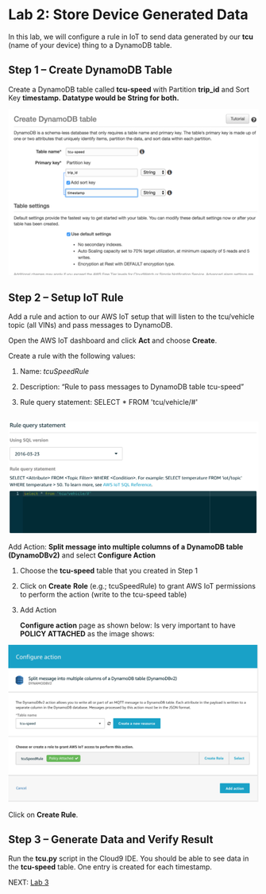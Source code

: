
# Lab 2: Store Device Generated Data

In this lab, we will configure a rule in IoT to send data generated by
our **tcu** (name of your device) thing to a DynamoDB table.

## Step 1 – Create DynamoDB Table

Create a DynamoDB table called **tcu-speed** with Partition **trip\_id**
and Sort Key **timestamp. Datatype would be String for both.**

![](imgs/media/image20.png)

## Step 2 – Setup IoT Rule

Add a rule and action to our AWS IoT setup that will listen to the
tcu/vehicle topic (all VINs) and pass messages to DynamoDB.

Open the AWS IoT dashboard and click **Act** and choose **Create**.

Create a rule with the following values:

1)  Name: *tcuSpeedRule*

2)  Description: “Rule to pass messages to DynamoDB table tcu-speed”

3)  Rule query statement: SELECT \* FROM 'tcu/vehicle/\#'

[  
](https://d3th31e9l34d0a.cloudfront.net/lab2-6.png)
![](imgs/media/image21.png)

Add Action: **Split message into multiple columns of a DynamoDB table
(DynamoDBv2)** and select **Configure Action**

1)  Choose the **tcu-speed** table that you created in Step 1

2)  Click on **Create** **Role** (e.g.; tcuSpeedRule) to grant AWS IoT
    permissions to perform the action (write to the tcu-speed table)

3)  Add Action
    
    **Configure action** page as shown below: Is very important to have
    **POLICY ATTACHED** as the image shows:

![](imgs/media/image22.png)

Click on **Create Rule**.

## Step 3 – Generate Data and Verify Result

Run the **tcu.py** script in the Cloud9 IDE. You should be able to see
data in the **tcu-speed** table. One entry is created for each
timestamp.

NEXT: [Lab 3](./Lab3.md)